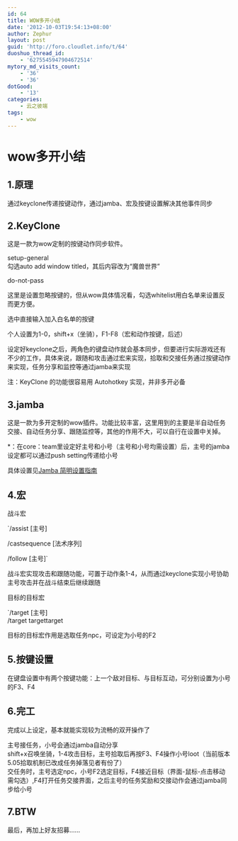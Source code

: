 ```yaml
---
id: 64
title: WOW多开小结
date: '2012-10-03T19:54:13+08:00'
author: Zephur
layout: post
guid: 'http://foro.cloudlet.info/t/64'
duoshuo_thread_id:
    - '6275545947904672514'
mytory_md_visits_count:
    - '36'
    - '36'
dotGood:
    - '13'
categories:
    - 云之彼端
tags:
    - wow
---
```


# wow多开小结

## 1.原理

通过keyclone传递按键动作，通过jamba、宏及按键设置解决其他事件同步

<!-- more -->

## 2.KeyClone

这是一款为wow定制的按键动作同步软件。

setup-general  
勾选auto add window titled，其后内容改为“魔兽世界”

do-not-pass

这里是设置忽略按键的，但从wow具体情况看，勾选whitelist用白名单来设置反而更方便。

选中直接输入加入白名单的按键

个人设置为1-0，shift+x（坐骑），F1-F8（宏和动作按键，后述）

设定好keyclone之后，两角色的键盘动作就会基本同步，但要进行实际游戏还有不少的工作，具体来说，跟随和攻击通过宏来实现，拾取和交接任务通过按键动作来实现，任务分享和监控等通过jamba来实现

注：KeyClone 的功能很容易用 Autohotkey 实现，并非多开必备

## 3.jamba

这是一款为多开定制的wow插件。功能比较丰富，这里用到的主要是半自动任务交接、自动任务分享、跟随监控等，其他的作用不大，可以自行在设置中关掉。

\*：在core：team里设定好主号和小号（主号和小号均需设置）后，主号的jamba设定都可以通过push setting传递给小号

具体设置见[Jamba 简明设置指南](http://cloudlet.info/t/174)

## 4.宏

战斗宏

`/assist \[主号\]

/castsequence \[法术序列\]

/follow \[主号\]`

战斗宏实现攻击和跟随功能，可置于动作条1-4，从而通过keyclone实现小号协助主号攻击并在战斗结束后继续跟随

目标的目标宏

`/target \[主号\]  
/target targettarget

目标的目标宏作用是选取任务npc，可设定为小号的F2

## 5.按键设置

在键盘设置中有两个按键功能：上一个敌对目标、与目标互动，可分别设置为小号的F3、F4

## 6.完工

完成以上设定，基本就能实现较为流畅的双开操作了

主号接任务，小号会通过jamba自动分享  
shift+x召唤坐骑，1-4攻击目标，主号拾取后再按F3、F4操作小号loot（当前版本5.05拾取机制已改成任务掉落见者有份了）  
交任务时，主号选定npc，小号F2选定目标，F4接近目标（界面-鼠标-点击移动需勾选）,F4打开任务交接界面，之后主号的任务奖励和交接动作会通过jamba同步给小号

## 7.BTW

最后，再加上好友招募……